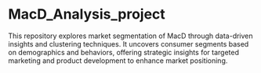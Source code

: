 # MacD_Analysis_project
This repository explores market segmentation of MacD through data-driven insights and clustering techniques. It uncovers consumer segments based on demographics and behaviors, offering strategic insights for targeted marketing and product development to enhance market positioning.
